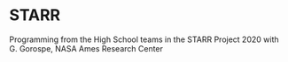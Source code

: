 # STARR
Programming from the High School teams in the STARR Project 2020 with G. Gorospe, NASA Ames Research Center
